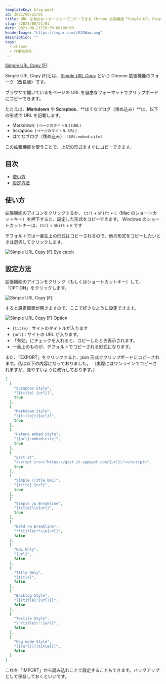 ```yaml
---
templateKey: blog-post
id: 2021/08/21/01
title: URL を自由なフォーマットでコピーできる Chrome 拡張機能「Simple URL Copy [F]」の使い方
slug: /2021/08/21/01
date: 2021-08-21T20:30:00+09:00
headerImage: "https://imgur.com/cEJGWaw.png"
description: ""
tags:
  - chrome
  - 作業効率化
---
```


[Simple URL Copy [F]](https://chrome.google.com/webstore/detail/simple-url-copy-f/kmkdfdfknlkjbmgdenhpeckpdafojnfo)

Simple URL Copy [F]とは、[Simple URL Copy](https://chrome.google.com/webstore/detail/simple-url-copy/cefkgjbbpagcilodnhboolbppdjlplip) という Chrome 拡張機能のフォーク（改良版）です。

ブラウザで開いているをページの URL を自由なフォーマットでクリップボードにコピーできます。

たとえば、**Markdown** や **Scrapbox**、**はてなブログ（埋め込み）**は、以下の形式で URL を記載します。

- Markdown:  `[ページのタイトル](URL)`
- Scrapbox: `[ページのタイトル URL]`
- はてなブログ（埋め込み）: `[URL:embed:cite]`

この拡張機能を使うことで、上記の形式をすぐにコピーできます。

## 目次
<!-- START doctoc generated TOC please keep comment here to allow auto update -->
<!-- DON'T EDIT THIS SECTION, INSTEAD RE-RUN doctoc TO UPDATE -->


- [使い方](#%E4%BD%BF%E3%81%84%E6%96%B9)
- [設定方法](#%E8%A8%AD%E5%AE%9A%E6%96%B9%E6%B3%95)

<!-- END doctoc generated TOC please keep comment here to allow auto update -->

## 使い方

拡張機能のアイコンをクリックするか、 `Ctrl` + `Shift` + `C`（Mac のショートカットキー）を押下すると、設定した形式をコピーできます。
Windows のショートカットキーは、`Ctrl` + `Shift` + `K` です

デフォルトでは一番左上の形式はコピーされるので、他の形式をコピーしたいときは選択してクリックします。

![Simple URL Copy [F] Eye catch](https://imgur.com/cEJGWaw.png)

## 設定方法

拡張機能のアイコンをクリック（もしくはショートカットキー）して、「OPTION」をクリックします。

![Simple URL Copy [F]](https://imgur.com/MvjaRCJ.png)

すると設定画面が開きますので、ここで好きなように設定できます。

![Simple URL Copy [F] Option](https://imgur.com/QasPmsr.png)

- `{title}` : サイトのタイトルが入ります
- `{url}` : サイトの URL が入ります。
- 「有効」にチェックを入れると、コピーしたとき表示されます。
- 一番上のものが、デフォルトでコピーされる形式になります。

また、「EXPORT」をクリックすると、json 形式でクリップボードにコピーされます。私は以下の内容になっておりました。
（実際にはワンラインでコピーされますが、見やすいように改行しております。）

```json
[
  [
    "Scrapbox Style",
    "[{title} {url}]",
    true
  ],
  [
    "Markdown Style",
    "[{title}]({url})",
    true
  ],
  [
    "Hatena embed Style",
    "[{url}:embed:cite]",
    true
  ],
  [
    "gist-it",
    "<script src=\"https://gist-it.appspot.com/{url}\"></script>",
    true
  ],
  [
    "Simple (Title URL)",
    "{title} {url}",
    true
  ],
  [
    "Simple /w Breakline",
    "{title}\\n{url}",
    true
  ],
  [
    "Bold /w Breakline",
    "**{title}**\\n{url}",
    false
  ],
  [
    "URL Only",
    "{url}",
    false
  ],
  [
    "Title Only",
    "{title}",
    false
  ],
  [
    "Backlog Style",
    "[[{title}:{url}]]",
    false
  ],
  [
    "Textile Style",
    "\"{title}\":{url}",
    false
  ],
  [
    "Org mode Style",
    "[[{url}][{title}]]",
    false
  ]
]
```

これを「IMPORT」から読み込むことで設定することもできます。バックアップとして保存しておくといいです。

